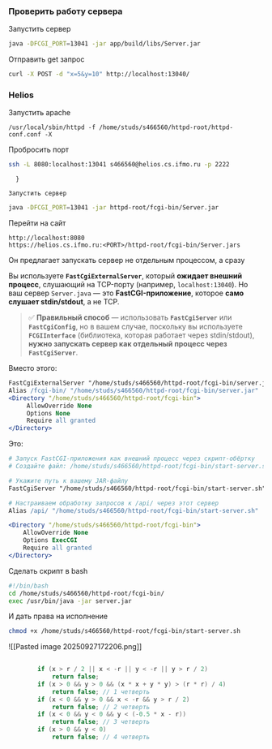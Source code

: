 ### Проверить работу сервера

Запустить сервер
```bash
java -DFCGI_PORT=13041 -jar app/build/libs/Server.jar
```

Отправить get запрос
```bash
curl -X POST -d "x=5&y=10" http://localhost:13040/
```

### Helios

Запустить apache
``` shell
/usr/local/sbin/httpd -f /home/studs/s466560/httpd-root/httpd-conf.conf -X
```

Пробросить порт
```bash
ssh -L 8080:localhost:13041 s466560@helios.cs.ifmo.ru -p 2222
```
      }

	Запустить сервер
```bash
java -DFCGI_PORT=13041 -jar httpd-root/fcgi-bin/Server.jar
```

Перейти на сайт 
```
http://localhost:8080
https://helios.cs.ifmo.ru:<PORT>/httpd-root/fcgi-bin/Server.jars
```



Он предлагает запускать сервер не отдельным процессом, а сразу

Вы используете **`FastCgiExternalServer`**, который **ожидает внешний процесс**, слушающий на TCP-порту (например, `localhost:13040`). Но ваш сервер `Server.java` — это **FastCGI-приложение**, которое **само слушает stdin/stdout**, а не TCP.
> ✅ **Правильный способ** — использовать **`FastCgiServer`** или **`FastCgiConfig`**, но в вашем случае, поскольку вы используете **`FCGIInterface`** (библиотека, которая работает через stdin/stdout), **нужно запускать сервер как отдельный процесс через `FastCgiServer`**.

Вместо этого:
```apache
FastCgiExternalServer "/home/studs/s466560/httpd-root/fcgi-bin/server.jar" -host localhost:13040 -nph
Alias /fcgi-bin/ "/home/studs/s466560/httpd-root/fcgi-bin/server.jar"
<Directory "/home/studs/s466560/httpd-root/fcgi-bin">
     AllowOverride None
     Options None
     Require all granted
</Directory>
```
Это:
```apache
# Запуск FastCGI-приложения как внешний процесс через скрипт-обёртку
# Создайте файл: /home/studs/s466560/httpd-root/fcgi-bin/start-server.sh

# Укажите путь к вашему JAR-файлу
FastCgiServer "/home/studs/s466560/httpd-root/fcgi-bin/start-server.sh" -processes 1 -idle-timeout 60

# Настраиваем обработку запросов к /api/ через этот сервер
Alias /api/ "/home/studs/s466560/httpd-root/fcgi-bin/start-server.sh"

<Directory "/home/studs/s466560/httpd-root/fcgi-bin">
    AllowOverride None
    Options ExecCGI
    Require all granted
</Directory>
```

Сделать скрипт в bash
```bash
#!/bin/bash
cd /home/studs/s466560/httpd-root/fcgi-bin/
exec /usr/bin/java -jar server.jar
```
И дать права на исполнение
```bash
chmod +x /home/studs/s466560/httpd-root/fcgi-bin/start-server.sh
```
![[Pasted image 20250927172206.png]]




```java
    
        if (x > r / 2 || x < -r || y < -r || y > r / 2)
            return false;
        if (x > 0 && y > 0 && (x * x + y * y) > (r * r) / 4)
            return false; // 1 четверть
        if (x < 0 && y > 0 && x < -r && y > r / 2)
            return false; // 2 четверть
        if (x < 0 && y < 0 && y < (-0.5 * x - r))
            return false; // 3 четверть
        if (x > 0 && y < 0)
            return false; // 4 четверть
```